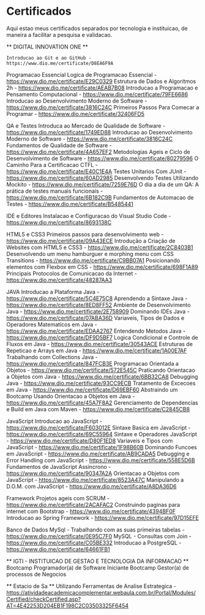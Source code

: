 # Certificados
Aqui estao meus certificados separados por tecnologia e instituicao, de maneira a facilitar a pesquisa e validacao.

** DIGITAL INNOVATION ONE **

	Introducao ao Git e ao GitHub - https://www.dio.me/certificate/D8EA6F9A

Programacao Essencial
	Logica de Programacao Essencial - https://www.dio.me/certificate/E29C0329
	Estrutura de Dados e Algoritmos 2h - https://www.dio.me/certificate/AEAB7B08
	Introducao a Programacao e Pensamento Computacional - https://www.dio.me/certificate/79FE6686
	Introducao ao Desenvolvimento Moderno de Software - https://www.dio.me/certificate/3816C24C
	Primeiros Passos Para Comecar a Programar - https://www.dio.me/certificate/32406FD5

QA e Testes
	Introduca ao Mercado de Qualidade de Software - https://www.dio.me/certificate/1749ED88
	Introducao ao Desenvolvimento Moderno de Software - https://www.dio.me/certificate/3816C24C
	Fundamentos de Qualidade de Software - https://www.dio.me/certificate/4A657EF2
	Metodologias Ageis e Ciclo de Desenvolvimento de Software - https://www.dio.me/certificate/80279596
	O Caminho Para a Certificacao CTFL - https://www.dio.me/certificate/E40C1E4A
	Testes Unitarios Com JUnit - https://www.dio.me/certificate/60AD2985
	Desenvolvendo Testes Utilizando Mockito - https://www.dio.me/certificate/7259E76D
	O dia a dia de um QA: A prática de testes manuais funcionais - https://www.dio.me/certificate/6B182C9B
	Fundamentos de Automacao de Testes - https://www.dio.me/certificate/B5485441


IDE e Editores
	Instalacao e Configuracao do Visual Studio Code - https://www.dio.me/certificate/8693138C

HTML5 e CSS3
	Primeiros passos para desenvolvimento web - https://www.dio.me/certificate/09A43ECE
	Introdução a Criação de Websites com HTML5 e CSS3 - https://www.dio.me/certificate/2C8403B1
	Desenvolvendo um menu hamburguer e morphing menu com CSS Transitions - https://www.dio.me/certificate/C9BB07A1
	Posicionando elementos com Flexbox em CSS - https://www.dio.me/certificate/698F1A89
	Principais Protocolos de Comunicacao da Internet - https://www.dio.me/certificate/48287AA3

JAVA
	Introducao a Plataforma Java - https://www.dio.me/certificate/5C4E75C8
	Aprendendo a Sintaxe Java - https://www.dio.me/certificate/8ED8FF52
	Ambiente de Desenvolvimento Java - https://www.dio.me/certificate/2E758909
	Dominando IDEs Java - https://www.dio.me/certificate/07ABA36D
	Variaveis, Tipos de Dados e Operadores Matematicos em Java - https://www.dio.me/certificate/EDAA2767
	Entendendo Metodos Java - https://www.dio.me/certificate/DF9D5BF7
	Logica Condicional e Controle de Fluxos em Java - https://www.dio.me/certificate/30543ACE
	Estruturas de Repeticao e Arrays em Java - https://www.dio.me/certificate/1A00E7AF
	Trabalhando com Collections Java - https://www.dio.me/certificate/847FCB3E
	Programacao Orientada a Objetos - https://www.dio.me/certificate/572E545C
	Praticando Orientacao a Objetos com Java - https://www.dio.me/certificate/6BB32CA8
	Debugging Java - https://www.dio.me/certificate/93CC9ECB
	Tratamento de Excecoes em Java - https://www.dio.me/certificate/D69EBF60
	Abstraindo um Bootcamp Usando Orientacao a Objetos em Java - https://www.dio.me/certificate/45A7F8A2
	Gerenciamento de Dependencias e Build em Java com Maven - https://www.dio.me/certificate/C2845CB8

JavaScript
	Introducao ao JavaScript - https://www.dio.me/certificate/F603012E
	Sintaxe Basica em JavaScript - https://www.dio.me/certificate/69C55964
	Sintaxe e Operadores JavaScript - https://www.dio.me/certificate/D80F1ED8
	Variaveis e Tipos com JavaScript - https://www.dio.me/certificate/1F98B60B
	Dominando Funcoes em JavaScript - https://www.dio.me/certificate/AB9CADA5
	Debugging e Error Handling com JavaScript - https://www.dio.me/certificate/558E5D6B
	Fundamentos de JavaScript Assincrono - https://www.dio.me/certificate/90347A2A
	Orientacao a Objetos com JavaScript - https://www.dio.me/certificate/8523A47C
	Manipulando a D.O.M. com JavaScript - https://www.dio.me/certificate/A8DA36D6

Framework
	Projetos ageis com SCRUM - https://www.dio.me/certificate/2ACAFAC2
	Construindo paginas para internet com Bootstrap - https://www.dio.me/certificate/4394BF0F
	Introducao ao Spring Framework - https://www.dio.me/certificate/97D15EFE

Banco de Dados
	MySql - Trabalhando com as suas primeiras tabelas - https://www.dio.me/certificate/0E95C7F0
	MySQL - Consultas com Join - https://www.dio.me/certificate/C05BE332
	Introducao a PostgreSQL - https://www.dio.me/certificate/64661FB1


** IGTI - INSTITUICAO DE GESTAO E TECNOLOGIA DA INFORMACAO **
	Bootcamp Programador(a) de Software Iniciante
	Bootcamp Gestor(a) de processos de Negocios


** Estacio de Sa **
	Utilizando Ferramentas de Analise Estrategica - https://atividadeacademicacomplementar.webaula.com.br/Portal/Modules/Certified/checkCertified.asp?AT=4E42253D204EB1F198C2C03503325F6454


